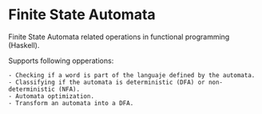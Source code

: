 # Finite State Automata
Finite State Automata related operations in functional programming (Haskell).

Supports following opperations:

    - Checking if a word is part of the languaje defined by the automata.
    - Classifying if the automata is deterministic (DFA) or non-deterministic (NFA).
    - Automata optimization.
    - Transform an automata into a DFA.
